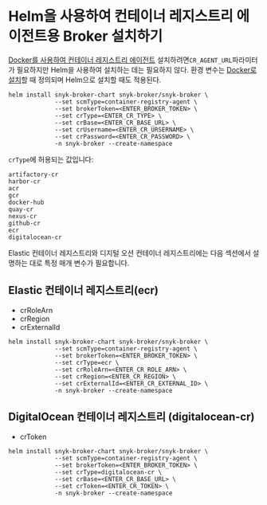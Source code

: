 # Helm을 사용하여 컨테이너 레지스트리 에이전트용 Broker 설치하기

[Docker를 사용하여 컨테이너 레지스트리 에이전트](./) 설치하려면`CR_AGENT_URL`파라미터가 필요하지만 Helm을 사용하여 설치하는 데는 필요하지 않다. 환경 변수는 [Docker로 설치](https://docs.snyk.io/snyk-admin/snyk-broker/snyk-broker-container-registry-agent#configuring-and-running-the-broker-client-for-container-registry-agent)할 때 정의되며 Helm으로 설치할 때도 적용된다.

```
helm install snyk-broker-chart snyk-broker/snyk-broker \
             --set scmType=container-registry-agent \
             --set brokerToken=<ENTER_BROKER_TOKEN> \
             --set crType=<ENTER_CR_TYPE> \
             --set crBase=<ENTER_CR_BASE_URL> \
             --set crUsername=<ENTER_CR_URSERNAME> \
             --set crPassword=<ENTER_CR_PASSWORD> \
             -n snyk-broker --create-namespace
```

`crType`에 허용되는 값입니다:

`artifactory-cr`\
`harbor-cr`\
`acr`\
`gcr`\
`docker-hub`\
`quay-cr`\
`nexus-cr`\
`github-cr`\
`ecr`\
`digitalocean-cr`

Elastic 컨테이너 레지스트리와 디지털 오션 컨테이너 레지스트리에는 다음 섹션에서 설명하는 대로 특정 매개 변수가 필요합니다.

## Elastic 컨테이너 레지스트리(ecr)

* crRoleArn
* crRegion
* crExternalId

```
helm install snyk-broker-chart snyk-broker/snyk-broker \
             --set scmType=container-registry-agent \
             --set brokerToken=<ENTER_BROKER_TOKEN> \
             --set crType=ecr \
             --set crRoleArn=<ENTER_CR_ROLE_ARN> \
             --set crRegion=<ENTER_CR_REGION> \
             --set crExternalId=<ENTER_CR_EXTERNAL_ID> \
             -n snyk-broker --create-namespace
```

## **DigitalOcean** 컨테이너 레지스트리 **(digitalocean-cr)**

* crToken

```
helm install snyk-broker-chart snyk-broker/snyk-broker \
             --set scmType=container-registry-agent \
             --set brokerToken=<ENTER_BROKER_TOKEN> \
             --set crType=digitalocean-cr \
             --set crBase=<ENTER_CR_BASE_URL> \
             --set crToken=<ENTER_CR_TOKEN> \
             -n snyk-broker --create-namespace
```
